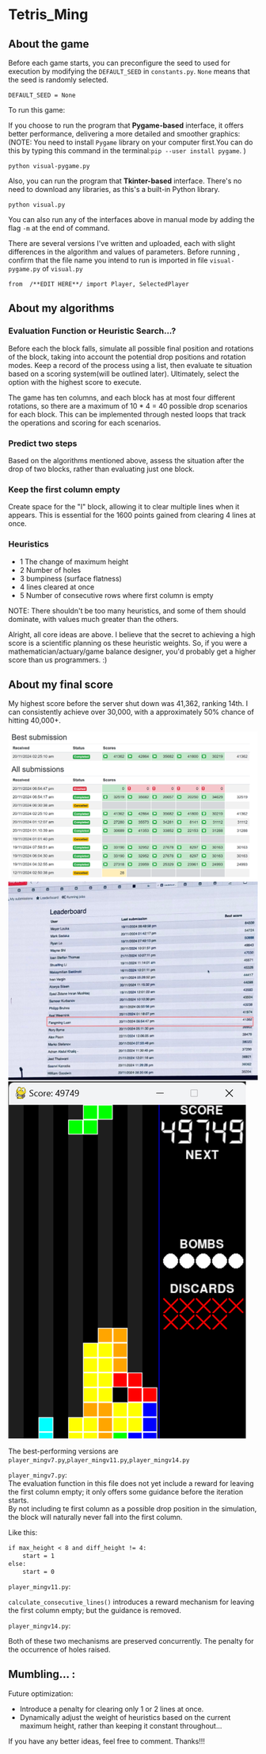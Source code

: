 
# Tetris_Ming

## About the game

Before each game starts, you can preconfigure the seed to used for execution by modifying the `DEFAULT_SEED` in `constants.py`. 
`None` means that the seed is randomly selected.

```
DEFAULT_SEED = None
```

To run this game:

If you choose to run the program that **Pygame-based** interface, it offers better performance, delivering a more detailed and smoother graphics:  
(NOTE: You need to install `Pygame` library on your computer first.You can do this by typing this command in the terminal:`pip --user install pygame`. )

```
python visual-pygame.py
```
Also, you can run the program that **Tkinter-based** interface. There's no need to download any libraries, as this's a built-in Python library.
```
python visual.py
```
You can also run any of the interfaces above in manual mode by adding the flag `-m` at the end of command.

There are several versions I've written and uploaded, each with slight differences in the algorithm and values of parameters. 
Before running , confirm that the file name you intend to run is imported in file `visual-pygame.py` of `visual.py`
```
from  /**EDIT HERE**/ import Player, SelectedPlayer
```

## About my algorithms

### Evaluation Function or  Heuristic Search...?

Before each the block falls, simulate all possible final position and rotations of the block, taking into account the potential drop positions and rotation modes. Keep a record of the process using a list, then evaluate te situation based on a scoring system(will be outlined later). Ultimately, select the option with the highest score to execute.

The game has ten columns, and each block has at most four different rotations, so there are a maximum of 10 * 4 = 40 possible drop scenarios for each block. This can be implemented through nested loops that track the operations and scoring for each scenarios.


### Predict two steps

Based on the algorithms mentioned above, assess the situation after the drop of two blocks, rather than evaluating just one block.

### Keep the first column empty
Create space for the "I" block, allowing it to clear multiple lines when it appears. This is essential for the 1600 points gained from clearing 4 lines at once.

### Heuristics
- 1 The change of maximum height 
- 2 Number of holes
- 3 bumpiness (surface flatness)
- 4 lines cleared at once
- 5 Number of consecutive rows where first column is empty 

NOTE: There shouldn't be too many heuristics, and some of them should dominate, with values much greater than the others.


Alright, all core ideas are above. I believe that the secret to achieving a high score is a scientific planning os these heuristic weights. So, if you were a mathematician/actuary/game balance designer, you'd probably get a higher score than us programmers. :)



## About my final score

My highest score before the server shut down was 41,362, ranking 14th. I can consistently achieve over 30,000, with a approximately 50% chance of hitting 40,000+.   

![FinalScoreboard](FinalScoreboard.png)
![FinalLeaderboard](FinalLeaderboard.jpg)
![MVP](MVP.png)



The best-performing versions are `player_mingv7.py`,`player_mingv11.py`,`player_mingv14.py`

`player_mingv7.py`:  
The evaluation function in this file does not yet include a reward for leaving the first column empty; it only offers some guidance before the iteration starts.   
By not including te first column as a possible drop position in the simulation, the block will naturally never fall into the first column.

Like this:
```
if max_height < 8 and diff_height != 4:
    start = 1 
else:
    start = 0 
```

`player_mingv11.py`:

`calculate_consecutive_lines()` introduces a reward mechanism for leaving the first column empty; but the guidance is removed.


`player_mingv14.py`:

Both of these two mechanisms are preserved concurrently.
The penalty for the occurrence of holes raised.



## Mumbling... : 
Future optimization: 
- Introduce a penalty for clearing only 1 or 2 lines at once.
- Dynamically adjust the weight of heuristics based on the current maximum height, rather than keeping it constant throughout...

If you have any better ideas, feel free to comment. Thanks!!!
